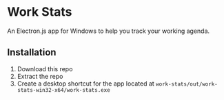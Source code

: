 # Work Stats

An Electron.js app for Windows to help you track your working agenda.


## Installation

1. Download this repo
2. Extract the repo
3. Create a desktop shortcut for the app located at `work-stats/out/work-stats-win32-x64/work-stats.exe`

